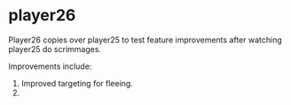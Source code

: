 # player26

Player26 copies over player25 to test feature improvements after watching player25 do scrimmages.

Improvements include:

1. Improved targeting for fleeing.
2. 